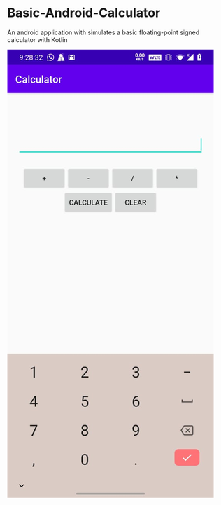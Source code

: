 # Basic-Android-Calculator

An android application with simulates a basic floating-point signed calculator with Kotlin

![Image of Application](https://github.com/ameyalaad/basic-android-kotlin-calculator/blob/master/image.jpeg)
